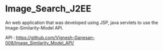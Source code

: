 # Image_Search_J2EE

An web application that was developed using JSP, java servlets to use the Image-Similarity-Model API.

API : https://github.com/Vignesh-Ganesan-008/Image_Similarity_Model_API/
